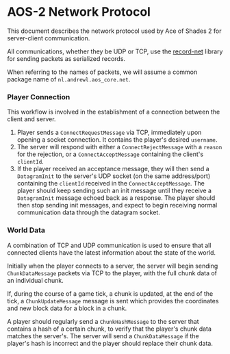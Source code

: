 # AOS-2 Network Protocol
This document describes the network protocol used by Ace of Shades 2 for server-client communication.

All communications, whether they be UDP or TCP, use the [record-net](https://github.com/andrewlalis/record-net) library for sending packets as serialized records.

When referring to the names of packets, we will assume a common package name of `nl.andrewl.aos_core.net`.

### Player Connection
This workflow is involved in the establishment of a connection between the client and server.

1. Player sends a `ConnectRequestMessage` via TCP, immediately upon opening a socket connection. It contains the player's desired `username`.
2. The server will respond with either a `ConnectRejectMessage` with a `reason` for the rejection, or a `ConnectAcceptMessage` containing the client's `clientId`.
3. If the player received an acceptance message, they will then send a `DatagramInit` to the server's UDP socket (on the same address/port) containing the `clientId` received in the `ConnectAcceptMessage`. The player should keep sending such an init message until they receive a `DatagramInit` message echoed back as a response. The player should then stop sending init messages, and expect to begin receiving normal communication data through the datagram socket.

### World Data
A combination of TCP and UDP communication is used to ensure that all connected clients have the latest information about the state of the world.

Initially when the player connects to a server, the server will begin sending `ChunkDataMessage` packets via TCP to the player, with the full chunk data of an individual chunk.

If, during the course of a game tick, a chunk is updated, at the end of the tick, a `ChunkUpdateMessage` message is sent which provides the coordinates and new block data for a block in a chunk.

A player should regularly send a `ChunkHashMessage` to the server that contains a hash of a certain chunk, to verify that the player's chunk data matches the server's. The server will send a `ChunkDataMessage` if the player's hash is incorrect and the player should replace their chunk data.